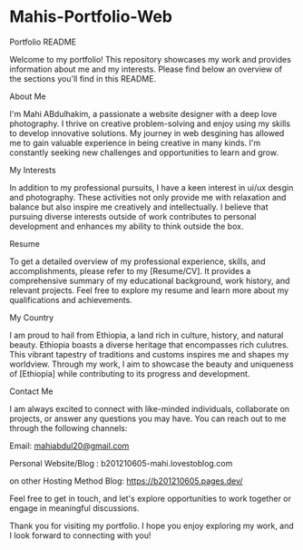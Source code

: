 # Mahis-Portfolio-Web

 Portfolio README
 
Welcome to my portfolio! This repository showcases my work and provides information about me and my interests. Please find below an overview of the sections you'll find in this README.

About Me

I'm Mahi ABdulhakim, a passionate a website designer with a deep love photography. I thrive on creative problem-solving and enjoy using my skills to develop innovative solutions. My journey in web desgining has allowed me to gain valuable experience in being creative in many kinds. I'm constantly seeking new challenges and opportunities to learn and grow.

My Interests

In addition to my professional pursuits, I have a keen interest in ui/ux desgin and photography. These activities not only provide me with relaxation and balance but also inspire me creatively and intellectually. I believe that pursuing diverse interests outside of work contributes to personal development and enhances my ability to think outside the box.

Resume

To get a detailed overview of my professional experience, skills, and accomplishments, please refer to my [Resume/CV]. It provides a comprehensive summary of my educational background, work history, and relevant projects. Feel free to explore my resume and learn more about my qualifications and achievements.

My Country

I am proud to hail from Ethiopia, a land rich in culture, history, and natural beauty. Ethiopia boasts a diverse heritage that encompasses rich culutres. This vibrant tapestry of traditions and customs inspires me and shapes my worldview. Through my work, I aim to showcase the beauty and uniqueness of [Ethiopia] while contributing to its progress and development.

Contact Me

I am always excited to connect with like-minded individuals, collaborate on projects, or answer any questions you may have. You can reach out to me through the following channels:

Email: mahiabdul20@gmail.com

Personal Website/Blog : b201210605-mahi.lovestoblog.com

on other Hosting Method Blog: https://b201210605.pages.dev/


Feel free to get in touch, and let's explore opportunities to work together or engage in meaningful discussions.


Thank you for visiting my portfolio. I hope you enjoy exploring my work, and I look forward to connecting with you!
